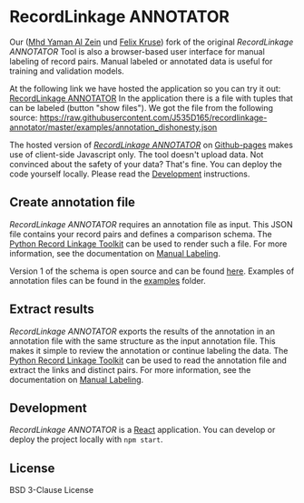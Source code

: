 # RecordLinkage ANNOTATOR

Our ([Mhd Yaman Al Zein](https://www.linkedin.com/in/yaman-zain-8b7597167/) und [Felix Kruse](https://www.linkedin.com/in/felix-kruse-38437414b/)) fork of the original *RecordLinkage ANNOTATOR* Tool is also a browser-based user interface for
manual labeling of record pairs. Manual labeled or annotated data is useful 
for training and validation models.

At the following link we have hosted the application so you can try it out: [RecordLinkage ANNOTATOR](https://recordannotator.herokuapp.com/) 
In the application there is a file with tuples that can be labeled (button "show files"). We got the file from the following source: https://raw.githubusercontent.com/J535D165/recordlinkage-annotator/master/examples/annotation_dishonesty.json

The hosted version of [*RecordLinkage ANNOTATOR*](https://j535d165.github.io/recordlinkage-annotator/) on [Github-pages](https://pages.github.com/) makes use of client-side Javascript 
only. The tool doesn't upload data. Not convinced about the safety of your data? That's 
fine. You can deploy the code yourself locally. Please read the [Development](#development) instructions.  

## Create annotation file

*RecordLinkage ANNOTATOR* requires an annotation file as input. This JSON file contains your record pairs and defines a comparison schema. The [Python Record Linkage Toolkit](https://github.com/J535D165/recordlinkage) can be used to render such a file. For more information, see the documentation on [Manual Labeling](https://recordlinkage.readthedocs.io/en/latest/annotation.html). 

Version 1 of the schema is open source and can be found [here](/schema). Examples of annotation files can be found in the [examples](/examples) folder. 

## Extract results

*RecordLinkage ANNOTATOR* exports the results of the annotation in an annotation file with the same structure as the input annotation file. This makes it simple to review the annotation or continue labeling the data. The [Python Record Linkage Toolkit](https://github.com/J535D165/recordlinkage) can be used to read the annotation file and extract the links and distinct pairs. For more information, see the documentation on [Manual Labeling](https://recordlinkage.readthedocs.io/en/latest/annotation.html).

## Development

*RecordLinkage ANNOTATOR* is a [React](https://reactjs.org/) application. You can develop or deploy the project locally with `npm start`.

## License 

BSD 3-Clause License

